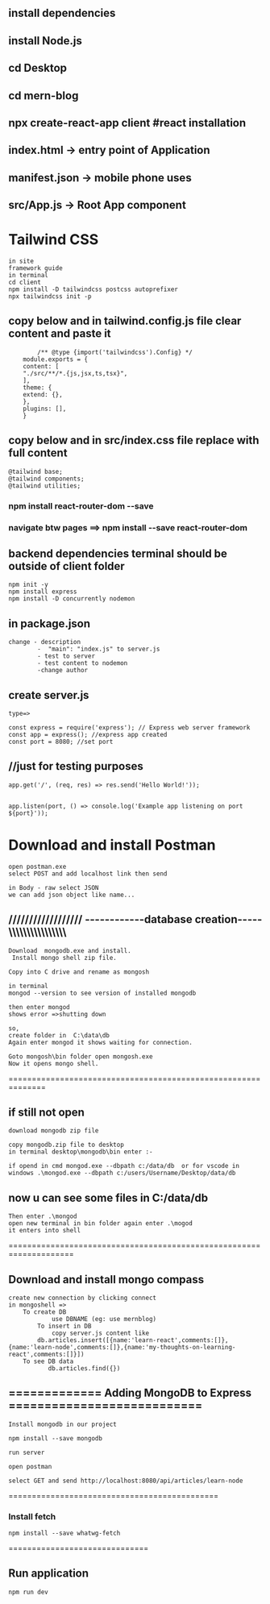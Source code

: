 ## install dependencies
## install Node.js

## cd Desktop
## cd mern-blog
## npx create-react-app client  #react installation

## index.html -> entry point of Application
## manifest.json -> mobile phone uses

## src/App.js -> Root App component

# Tailwind CSS 

	in site 
	framework guide
	in terminal
	cd client
	npm install -D tailwindcss postcss autoprefixer
	npx tailwindcss init -p

## copy below and in tailwind.config.js file clear content and paste it


		    /** @type {import('tailwindcss').Config} */
		module.exports = {
		content: [
		"./src/**/*.{js,jsx,ts,tsx}",
		],
		theme: {
		extend: {},
		},
		plugins: [],
		}


## copy below and in src/index.css file replace with full content

	@tailwind base;
	@tailwind components;
	@tailwind utilities;


### npm install react-router-dom --save

### navigate btw pages ==> npm install --save react-router-dom


## backend dependencies terminal should be outside of client folder
	npm init -y
	npm install express
	npm install -D concurrently nodemon



## in package.json
  
	change - description 
			-  "main": "index.js" to server.js
			- test to server
			- test content to nodemon
			-change author


## create server.js
	type=>

	const express = require('express'); // Express web server framework
	const app = express(); //express app created
	const port = 8080; //set port


## //just for testing purposes

	app.get('/', (req, res) => res.send('Hello World!'));


	app.listen(port, () => console.log('Example app listening on port ${port}'));


# Download and install Postman
	open postman.exe
	select POST and add localhost link then send

	in Body - raw select JSON
	we can add json object like name...

## ////////////////// ------------database creation-----\\\\\\\\\\\\\\\\\\\\\\\\\\\\\\\

	Download  mongodb.exe and install.
	 Install mongo shell zip file.

	Copy into C drive and rename as mongosh

	in terminal 
	mongod --version to see version of installed mongodb

	then enter mongod
	shows error =>shutting down
	
	so,
	create folder in  C:\data\db
	Again enter mongod it shows waiting for connection.

	Goto mongosh\bin folder open mongosh.exe 
	Now it opens mongo shell.

==============================================================
## if still not open
	download mongodb zip file

	copy mongodb.zip file to desktop
	in terminal desktop\mongodb\bin enter :-

	if opend in cmd mongod.exe --dbpath c:/data/db  or for vscode in windows .\mongod.exe --dbpath c:/users/Username/Desktop/data/db


## now u can see some files in C:/data/db 

	Then enter .\mongod
	open new terminal in bin folder again enter .\mogod 
	it enters into shell 

====================================================================

## Download and install mongo compass

	create new connection by clicking connect  
	in mongoshell => 
		To create DB 
	       		use DBNAME (eg: use mernblog) 
	        To insert in DB
	    		copy server.js content like
			db.articles.insert([{name:'learn-react',comments:[]},{name:'learn-node',comments:[]},{name:'my-thoughts-on-learning-react',comments:[]}])
		To see DB data
		       db.articles.find({})



## =============  Adding MongoDB to Express ===========================

	Install mongodb in our project 

	npm install --save mongodb

	run server

	open postman 

	select GET and send http://localhost:8080/api/articles/learn-node 


=============================================
### Install fetch 
	npm install --save whatwg-fetch

==============================
## Run application 
	npm run dev	
